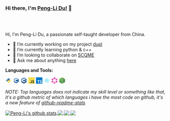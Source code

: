 ### Hi there, I'm [Peng-Li Du!](https://dupl.github.io) 👋

<br />
<br />

Hi, I'm Peng-Li Du, a passionate self-taught developer from China.

- 🔭 I’m currently working on my project [dupl](https://github.com/dupl/dupl)
- 🌱 I’m currently learning python & c++
- 👯 I’m looking to collaborate on [SCQME](https://github.com/Wang-Yao-USTC/SCQME)
- 💬 Ask me about anything [here](https://github.com/dupl/dupl/issues)

**Languages and Tools:**

<code><img height="20" src="https://raw.githubusercontent.com/github/explore/80688e429a7d4ef2fca1e82350fe8e3517d3494d/topics/python/python.png"></code>
<code><img height="20" src="https://raw.githubusercontent.com/github/explore/f3e22f0dca2be955676bc70d6214b95b13354ee8/topics/c/c.png"></code>
<code><img height="20" src="https://raw.githubusercontent.com/github/explore/180320cffc25f4ed1bbdfd33d4db3a66eeeeb358/topics/cpp/cpp.png"></code>
<code><img height="20" src="https://raw.githubusercontent.com/github/explore/80688e429a7d4ef2fca1e82350fe8e3517d3494d/topics/javascript/javascript.png"></code>
<code><img height="20" src="https://raw.githubusercontent.com/github/explore/80688e429a7d4ef2fca1e82350fe8e3517d3494d/topics/typescript/typescript.png"></code>
<code><img height="20" src="https://raw.githubusercontent.com/github/explore/80688e429a7d4ef2fca1e82350fe8e3517d3494d/topics/react/react.png"></code>
<code><img height="20" src="https://raw.githubusercontent.com/github/explore/5c058a388828bb5fde0bcafd4bc867b5bb3f26f3/topics/graphql/graphql.png"></code>
<code><img height="20" src="https://raw.githubusercontent.com/github/explore/80688e429a7d4ef2fca1e82350fe8e3517d3494d/topics/nodejs/nodejs.png"></code>

<!---
  if you have forked this to use on your profile,
  Change the `github-readme-stats.anuraghazra1.vercel.app` to `github-readme-stats.vercel.app`
--->

<!-- Change the `github-readme-stats.anuraghazra1.vercel.app` to `github-readme-stats.vercel.app`  -->

*NOTE: Top languages does not indicate my skill level or something like that, it's a github metric of which languages i have the most code on github, it's a new feature of [github-readme-stats](https://github.com/anuraghazra/github-readme-stats)*


<a href="https://github.com/dupl">
  <img align="center" src="https://github-readme-stats.vercel.app/api?username=dupl&show_icons=true&include_all_commits=true&theme=radical" alt="Peng-Li's github stats" />
</a>
<a href="https://github.com/dupl">
  <!-- Change the `github-readme-stats.anuraghazra1.vercel.app` to `github-readme-stats.vercel.app`  -->
  <img align="center" src="https://github-readme-stats.vercel.app/api/top-langs/?username=dupl&layout=donut&theme=radical" />
</a>

<a href="https://github.com/dupl/dupl">
  <!-- Change the `github-readme-stats.anuraghazra1.vercel.app` to `github-readme-stats.vercel.app`  -->
  <img align="center" src="https://github-readme-stats.vercel.app/api/pin/?username=dupl&repo=dupl&theme=radical" />
</a>
<a href="https://github.com/dupl/dupl.github.io">
  <!-- Change the `github-readme-stats.anuraghazra1.vercel.app` to `github-readme-stats.vercel.app`  -->
  <img align="center" src="https://github-readme-stats.vercel.app/api/pin/?username=dupl&repo=dupl.github.io&theme=radical" />
</a>

<!---
![Peng-Li's GitHub stats](https://github-readme-stats.vercel.app/api?username=dupl&show_icons=true&theme=radical)
![Top Langs](https://github-readme-stats.vercel.app/api/top-langs/?username=dupl&layout=donut&show_icons=true&theme=radical)
![dupl Card](https://github-readme-stats.vercel.app/api/pin/?username=dupl&repo=dupl&show_icons=true&theme=radical)
![dupl.github.io Card](https://github-readme-stats.vercel.app/api/pin/?username=dupl&repo=dupl.github.io&show_icons=true&theme=radical)
--->
